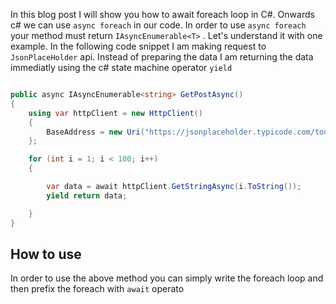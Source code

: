 
In this blog post I will show you how to await foreach loop in C#. Onwards c# we can use `async foreach` in our code. In order to use `async foreach` your method must return `IAsyncEnumerable<T>` . 
Let's understand it with one example. In the following code snippet I am making request to `JsonPlaceHolder` api. Instead of preparing the data I am returning the data immediatly using the c# state machine operator `yield`

```csharp

public async IAsyncEnumerable<string> GetPostAsync()
{
	using var httpClient = new HttpClient()
	{
		BaseAddress = new Uri("https://jsonplaceholder.typicode.com/todos/")
	};

	for (int i = 1; i < 100; i++)
	{

		var data = await httpClient.GetStringAsync(i.ToString());
		yield return data;

	}
}
```

## How to use

In order to use the above method you can simply write the foreach loop and then prefix the foreach with `await` operato
<!--stackedit_data:
eyJoaXN0b3J5IjpbMTAyMzUzODI2N119
-->